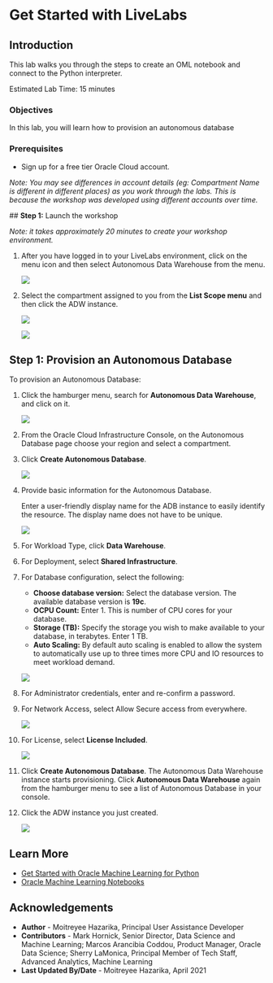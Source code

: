 # Get Started with LiveLabs

## Introduction
This lab walks you through the steps to create an OML notebook and connect to the Python interpreter.

Estimated Lab Time: 15 minutes

### Objectives

In this lab, you will learn how to provision an autonomous database


### Prerequisites
* Sign up for a free tier Oracle Cloud account.

_Note: You may see differences in account details (eg: Compartment Name is different in different places) as you work through the labs. This is because the workshop was developed using different accounts over time._


<if type="livelabs">## **Step 1:** Launch the workshop

*Note: it takes approximately 20 minutes to create your workshop environment.*

1. After you have logged in to your LiveLabs environment, click on the menu icon and then select Autonomous Data Warehouse from the menu.

    ![](images/open-adw.png)

2. Select the compartment assigned to you from the **List Scope menu** and then click the ADW instance.

    ![](images/select-compartment.png)

    ![](images/adw-instance.png)

</if>

## **Step 1:** Provision an Autonomous Database

To provision an Autonomous Database:

1. Click the hamburger menu, search for **Autonomous Data Warehouse**, and click on it.

    ![](images/create-adw.png)

2. From the Oracle Cloud Infrastructure Console, on the Autonomous Database page choose your region and select a compartment.

3. Click **Create Autonomous Database**.

    ![](images/create-autonomous-db.png)

4. Provide basic information for the Autonomous Database.

    Enter a user-friendly display name for the ADB instance to easily identify the resource. The display name does not have to be unique.

    ![](images/create-autonomous-db-1.png)

5. For Workload Type, click **Data Warehouse**.

6. For Deployment, select **Shared Infrastructure**.

7. For Database configuration, select the following:

    - **Choose database version:** Select the database version. The available database version is **19c**.
    - **OCPU Count:** Enter 1. This is number of CPU cores for your database.
    - **Storage (TB):** Specify the storage you wish to make available to your database, in terabytes. Enter 1 TB.
    - **Auto Scaling:** By default auto scaling is enabled to allow the system to automatically use up to three times more CPU and IO resources to meet workload demand.

    ![](images/create-adw-config.png)

8. For Administrator credentials, enter and re-confirm a password.

9. For Network Access, select Allow Secure access from everywhere.

    ![](images/create-adw-network.png)

10. For License, select **License Included**.

    ![](images/create-adw-license.png)

11. Click **Create Autonomous Database**. The Autonomous Data Warehouse instance starts provisioning. Click **Autonomous Data Warehouse** again from the hamburger menu to see a list of Autonomous Database in your console.

12. Click the ADW instance you just created.

    ![](images/adb_instance.png)

## Learn More

* [Get Started with Oracle Machine Learning for Python](https://docs.oracle.com/en/database/oracle/machine-learning/oml4py/1/mlpug/get-started-with-oml4py.html#GUID-B45A76E6-CE48-4E49-B803-D25CA44B09ED)
* [Oracle Machine Learning Notebooks](https://docs.oracle.com/en/database/oracle/machine-learning/oml-notebooks/)

## Acknowledgements
* **Author** - Moitreyee Hazarika, Principal User Assistance Developer
* **Contributors** -  Mark Hornick, Senior Director, Data Science and Machine Learning; Marcos Arancibia Coddou, Product Manager, Oracle Data Science; Sherry LaMonica, Principal Member of Tech Staff, Advanced Analytics, Machine Learning
* **Last Updated By/Date** - Moitreyee Hazarika, April 2021
